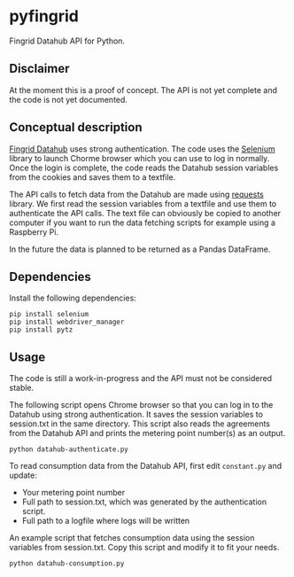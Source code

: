﻿# pyfingrid
Fingrid Datahub API for Python.

## Disclaimer
At the moment this is a proof of concept. The API is not yet complete and the code is not yet documented.

## Conceptual description
[Fingrid Datahub](https://data.fingrid.fi/) uses strong authentication. The code uses the [Selenium](https://selenium-python.readthedocs.io/) library to launch Chorme browser which you can use to log in normally. Once the login is complete, the code reads the Datahub session variables from the cookies and saves them to a textfile.

The API calls to fetch data from the Datahub are made using [requests](https://pypi.org/project/requests/) library. We first read the session variables from a textfile and use them to authenticate the API calls. The text file can obviously be copied to another computer if you want to run the data fetching scripts for example using a Raspberry Pi.

In the future the data is planned to be returned as a Pandas DataFrame.

## Dependencies
Install the following dependencies:
```
pip install selenium
pip install webdriver_manager
pip install pytz
```
## Usage
The code is still a work-in-progress and the API must not be considered stable.

The following script opens Chrome browser so that you can log in to the Datahub using strong authentication. It saves the session variables to session.txt in the same directory. This script also reads the agreements from the Datahub API and prints the metering point number(s) as an output.
```
python datahub-authenticate.py
```
To read consumption data from the Datahub API, first edit `constant.py` and update:

- Your metering point number
- Full path to session.txt, which was generated by the authentication script.
- Full path to a logfile where logs will be written

An example script that fetches consumption data using the session variables from session.txt. Copy this script and modify it to fit your needs.
```
python datahub-consumption.py
```
